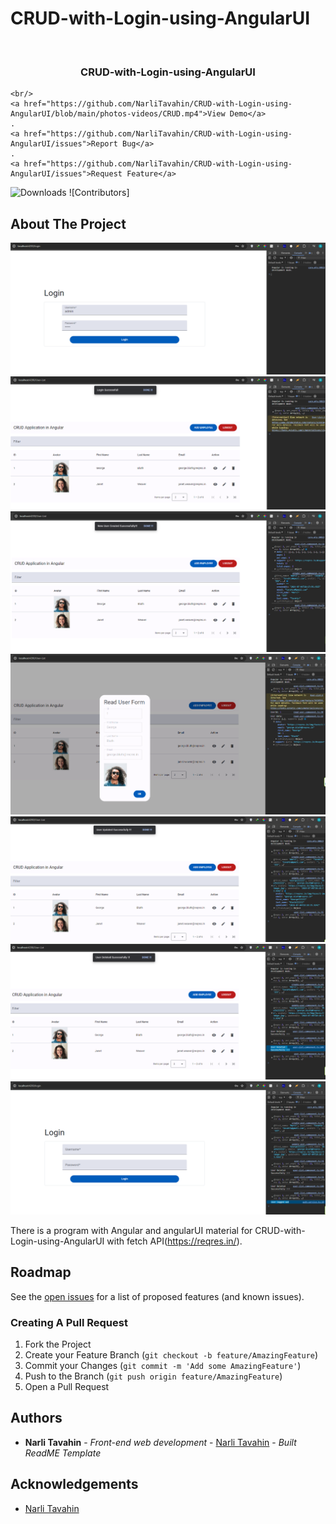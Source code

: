 # CRUD-with-Login-using-AngularUI

<br/>
<p align="center">
 

  <h3 align="center">CRUD-with-Login-using-AngularUI</h3>

  <p align="center">
    
    <br/>
    <a href="https://github.com/NarliTavahin/CRUD-with-Login-using-AngularUI/blob/main/photos-videos/CRUD.mp4">View Demo</a>
    .
    <a href="https://github.com/NarliTavahin/CRUD-with-Login-using-AngularUI/issues">Report Bug</a>
    .
    <a href="https://github.com/NarliTavahin/CRUD-with-Login-using-AngularUI/issues">Request Feature</a>
  </p>
</p>

![Downloads](https://img.shields.io/github/downloads/NarliTavahin/CRUD-with-Login-using-AngularUI/total) ![Contributors]



## About The Project

![Screen Shot](https://github.com/NarliTavahin/CRUD-with-Login-using-AngularUI/blob/main/photos-videos/Login.png)
![Screen Shot](https://github.com/NarliTavahin/CRUD-with-Login-using-AngularUI/blob/main/photos-videos/Login-2.png)
![Screen Shot](https://github.com/NarliTavahin/CRUD-with-Login-using-AngularUI/blob/main/photos-videos/Create.png)
![Screen Shot](https://github.com/NarliTavahin/CRUD-with-Login-using-AngularUI/blob/main/photos-videos/Read.png)
![Screen Shot](https://github.com/NarliTavahin/CRUD-with-Login-using-AngularUI/blob/main/photos-videos/Update.png)
![Screen Shot](https://github.com/NarliTavahin/CRUD-with-Login-using-AngularUI/blob/main/photos-videos/Delete.png)
![Screen Shot](https://github.com/NarliTavahin/CRUD-with-Login-using-AngularUI/blob/main/photos-videos/Logout.png)


There is a program with Angular and angularUI material for CRUD-with-Login-using-AngularUI with fetch API(https://reqres.in/).




## Roadmap

See the [open issues](https://github.com/NarliTavahin//CRUD-with-Login-using-AngularUI/issues) for a list of proposed features (and known issues).


### Creating A Pull Request

1. Fork the Project
2. Create your Feature Branch (`git checkout -b feature/AmazingFeature`)
3. Commit your Changes (`git commit -m 'Add some AmazingFeature'`)
4. Push to the Branch (`git push origin feature/AmazingFeature`)
5. Open a Pull Request


## Authors

* **Narli Tavahin** - *Front-end web development* - [Narli Tavahin](https://github.com/NarliTavahin/) - *Built ReadME Template*

## Acknowledgements

* [Narli Tavahin](https://github.com/NarliTavahin/) 
